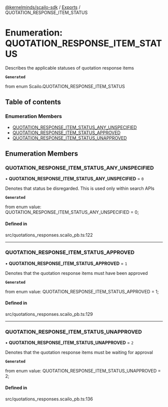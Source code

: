 [@kernelminds/scailo-sdk](../README.md) / [Exports](../modules.md) / QUOTATION\_RESPONSE\_ITEM\_STATUS

# Enumeration: QUOTATION\_RESPONSE\_ITEM\_STATUS

Describes the applicable statuses of quotation response items

**`Generated`**

from enum Scailo.QUOTATION_RESPONSE_ITEM_STATUS

## Table of contents

### Enumeration Members

- [QUOTATION\_RESPONSE\_ITEM\_STATUS\_ANY\_UNSPECIFIED](QUOTATION_RESPONSE_ITEM_STATUS.md#quotation_response_item_status_any_unspecified)
- [QUOTATION\_RESPONSE\_ITEM\_STATUS\_APPROVED](QUOTATION_RESPONSE_ITEM_STATUS.md#quotation_response_item_status_approved)
- [QUOTATION\_RESPONSE\_ITEM\_STATUS\_UNAPPROVED](QUOTATION_RESPONSE_ITEM_STATUS.md#quotation_response_item_status_unapproved)

## Enumeration Members

### QUOTATION\_RESPONSE\_ITEM\_STATUS\_ANY\_UNSPECIFIED

• **QUOTATION\_RESPONSE\_ITEM\_STATUS\_ANY\_UNSPECIFIED** = ``0``

Denotes that status be disregarded. This is used only within search APIs

**`Generated`**

from enum value: QUOTATION_RESPONSE_ITEM_STATUS_ANY_UNSPECIFIED = 0;

#### Defined in

src/quotations_responses.scailo_pb.ts:122

___

### QUOTATION\_RESPONSE\_ITEM\_STATUS\_APPROVED

• **QUOTATION\_RESPONSE\_ITEM\_STATUS\_APPROVED** = ``1``

Denotes that the quotation response items must have been approved

**`Generated`**

from enum value: QUOTATION_RESPONSE_ITEM_STATUS_APPROVED = 1;

#### Defined in

src/quotations_responses.scailo_pb.ts:129

___

### QUOTATION\_RESPONSE\_ITEM\_STATUS\_UNAPPROVED

• **QUOTATION\_RESPONSE\_ITEM\_STATUS\_UNAPPROVED** = ``2``

Denotes that the quotation response items must be waiting for approval

**`Generated`**

from enum value: QUOTATION_RESPONSE_ITEM_STATUS_UNAPPROVED = 2;

#### Defined in

src/quotations_responses.scailo_pb.ts:136
